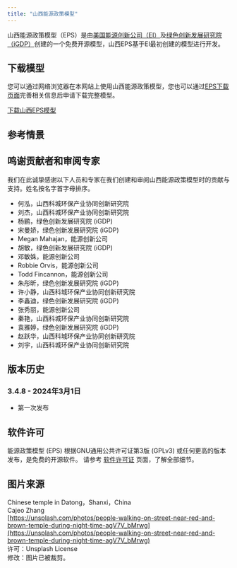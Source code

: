 ```yaml
---
title: "山西能源政策模型"
---
```


山西能源政策模型（EPS）是由[美国能源创新公司（EI）](https://energyinnovation.org/)及[绿色创新发展研究院（iGDP）](http://www.igdp.cn/)创建的一个免费开源模型，山西EPS基于EI最初创建的模型进行开发。

## 下载模型

您可以通过网络浏览器在本网站上使用山西能源政策模型，您也可以通过[EPS下载页面](../download)完善相关信息后申请下载完整模型。

<p><a href="https://forms.monday.com/forms/b17d4c59814fa8872101298dddaf2e1b?r=use1" class="btn">下载山西EPS模型</a></p>

## 参考情景

## 鸣谢贡献者和审阅专家
我们在此诚挚感谢以下人员和专家在我们创建和审阅山西能源政策模型时的贡献与支持。姓名按名字首字母排序。

* 何泓，山西科城环保产业协同创新研究院
* 刘杰，山西科城环保产业协同创新研究院
* 杨鹂，绿色创新发展研究院 (iGDP)
* 宋曼娇，绿色创新发展研究院 (iGDP)
* Megan Mahajan，能源创新公司
* 胡敏，绿色创新发展研究院 (iGDP)
* 邓敏姝，能源创新公司
* Robbie Orvis，能源创新公司
* Todd Fincannon，能源创新公司
* 朱彤昕，绿色创新发展研究院 (iGDP)
* 许小静，山西科城环保产业协同创新研究院
* 李鑫迪，绿色创新发展研究院 (iGDP)
* 张秀丽，能源创新公司
* 秦艳，山西科城环保产业协同创新研究院
* 袁雅婷，绿色创新发展研究院 (iGDP)
* 赵跃华，山西科城环保产业协同创新研究院
* 刘宇，山西科城环保产业协同创新研究院


## 版本历史

### **3.4.8 - 2024年3月1日**

* 第一次发布

## 软件许可

能源政策模型 (EPS) 根据GNU通用公共许可证第3版 (GPLv3) 或任何更高的版本发布，是免费的开源软件。 请参考 [软件许可证](../software-license) 页面，了解全部细节。

## 图片来源
Chinese temple in Datong，Shanxi，China<br/>
Cajeo Zhang<br/>
[https://unsplash.com/photos/people-walking-on-street-near-red-and-brown-temple-during-night-time-agV7V_bMrwg](https://unsplash.com/photos/people-walking-on-street-near-red-and-brown-temple-during-night-time-agV7V_bMrwg)<br/>
许可：Unsplash License<br/>
修改：图片已被裁剪。
